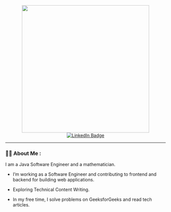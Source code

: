 <div id="header" align="center">
  <img src="https://media.tenor.com/EWZCUGkCcIsAAAAd/old-man-my-computer.gif" width="400"/>
</div>

<div id="badges" align="center">
  <a href="https://www.linkedin.com/in/polina-belkevich-a28123230/">
    <img src="https://img.shields.io/badge/LinkedIn-blue?style=for-the-badge&logo=linkedin&logoColor=white" alt="LinkedIn Badge"/>
  </a>
</div>

---

### :woman_technologist: About Me : 
I am a Java Software Engineer and a mathematician.

- I’m working as a Software Engineer and contributing to frontend and backend for building web applications.

- Exploring Technical Content Writing.

- In my free time, I solve problems on GeeksforGeeks and read tech articles.
